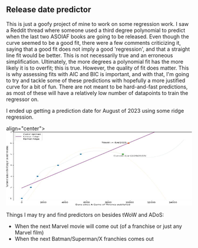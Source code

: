 ## Release date predictor

This is just a goofy project of mine to work on some regression work. I saw a Reddit thread where someone used a third degree polynomial to predict when the last two ASOIAF books are going to be released. Even though the curve seemed to be a good fit,  there were a few comments criticizing it, saying that a good fit does not imply a good 'regression', and that a straight line fit would be better. This is not necessarily true and an erroneous simplification. Ultimately, the more degrees a polynomial fit has the more likely it is to overfit; this is true. However, the quality of fit does matter. This is why assessing fits with AIC and BIC is important, and with that, I'm going to try and tackle some of these predictions with hopefully a more justified curve for a bit of fun. There are not meant to be hard-and-fast predictions, as most of these will have a relatively low number of datapoints to train the regressor on. 

I ended up getting a prediction date for August of 2023 using some ridge regression.

<p> align="center">
  <img width="600" height="200" src="results.jpg">
</p>

Things I may try and find predictors on besides tWoW and ADoS:

- When the next Marvel movie will come out (of a franchise or just any Marvel film)
- When the next Batman/Superman/X franchies comes out